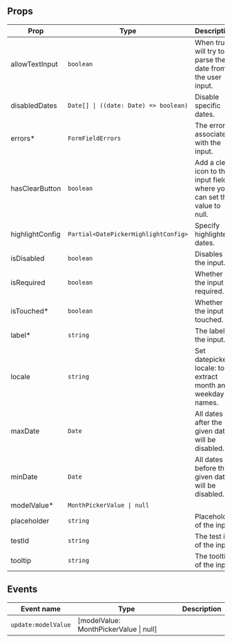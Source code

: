 <!-- This file is automatically generated, do not edit manually. -->

<script setup>
import FormMonthPickerPlayground from './FormMonthPickerPlayground.vue'
</script>

<FormMonthPickerPlayground />

## Props

| Prop | Type | Description | Default |
| ---- | ---- | ----------- | ------- |
| allowTextInput | `boolean` | When true, will try to parse the date from the user input. | `false` |
| disabledDates | `Date[] \| ((date: Date) => boolean)` | Disable specific dates. |  |
| errors* | `FormFieldErrors` | The errors associated with the input. |  |
| hasClearButton | `boolean` | Add a clear icon to the input field where you can set the value to null. | `false` |
| highlightConfig | `Partial<DatePickerHighlightConfig>` | Specify highlighted dates. |  |
| isDisabled | `boolean` | Disables the input. | `false` |
| isRequired | `boolean` | Whether the input is required. | `false` |
| isTouched* | `boolean` | Whether the input is touched. |  |
| label* | `string` | The label of the input. |  |
| locale | `string` | Set datepicker locale: to extract month and weekday names. | `"nl"` |
| maxDate | `Date` | All dates after the given date will be disabled. |  |
| minDate | `Date` | All dates before the given date will be disabled. |  |
| modelValue* | `MonthPickerValue \| null` |  |  |
| placeholder | `string` | Placeholder of the input. |  |
| testId | `string` | The test id of the input. |  |
| tooltip | `string` | The tooltip of the input. |  |


## Events

| Event name | Type | Description |
| ---------- | ---- | ----------- |
| `update:modelValue` | [modelValue: MonthPickerValue \| null] |  |

